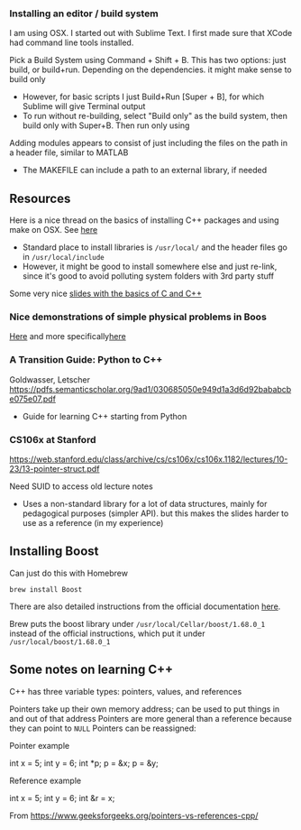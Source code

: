 ### Installing an editor / build system

I am using OSX. I started out with Sublime Text. I first made sure that XCode had command line tools installed.

Pick a Build System using Command + Shift + B. This has two options: just build, or build+run. Depending on the dependencies. it might make sense to build only
+ However, for basic scripts I just Build+Run [Super + B], for which Sublime will give Terminal output
+ To run without re-building, select "Build only" as the build system, then build only with Super+B. Then run only using

Adding modules appears to consist of just including the files on the path in a header file, similar to MATLAB
+ The MAKEFILE can include a path to an external library, if needed



## Resources


Here is a nice thread on the basics of installing C++ packages and using make on OSX. See [here](https://www.boost.org/doc/libs/1_69_0/more/getting_started/unix-variants.html)
+ Standard place to install libraries is `/usr/local/` and the header files go in `/usr/local/include`
+ However, it might be good to install somewhere else and just re-link, since it's good to avoid polluting system folders with 3rd party stuff

Some very nice [slides with the basics of C and C++](http://vergil.chemistry.gatech.edu/resources/programming/programming.pdf)


### Nice demonstrations of simple physical problems in Boos

[Here](https://github.com/headmyshoulder/odeint-v2/tree/master/examples) and more specifically[here](https://github.com/headmyshoulder/odeint-v2/blob/master/examples/phase_oscillator_ensemble.cpp)


### A Transition Guide: Python to C++
Goldwasser, Letscher
https://pdfs.semanticscholar.org/9ad1/030685050e949d1a3d6d92bababcbe075e07.pdf

+ Guide for learning C++ starting from Python


### CS106x at Stanford
https://web.stanford.edu/class/archive/cs/cs106x/cs106x.1182/lectures/10-23/13-pointer-struct.pdf

Need SUID to access old lecture notes
+ Uses a non-standard library for a lot of data structures, mainly for pedagogical purposes (simpler API). but this makes the slides harder to use as a reference (in my experience)

## Installing Boost

Can just do this with Homebrew

	brew install Boost

There are also detailed instructions from the official documentation [here](https://www.boost.org/doc/libs/1_69_0/more/getting_started/unix-variants.html).

Brew puts the boost library under `/usr/local/Cellar/boost/1.68.0_1` instead of the official instructions, which put it under `/usr/local/boost/1.68.0_1`



## Some notes on learning C++



C++ has three variable types: pointers, values, and references

Pointers take up their own memory address; can be used to put things in and out of that address
Pointers are more general than a reference because they can point to `NULL`
Pointers can be reassigned:

Pointer example

int x = 5;
int y = 6;
int *p;
p =  &x;
p = &y;


Reference example

int x = 5;
int y = 6;
int &r = x;


From https://www.geeksforgeeks.org/pointers-vs-references-cpp/